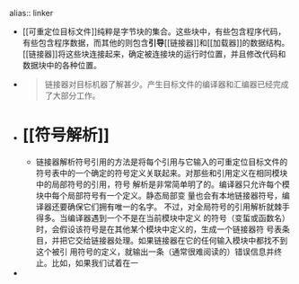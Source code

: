 alias:: linker

- [[可重定位目标文件]]纯粹是字节块的集合。这些块中，有些包含程序代码，有些包含程序数据，而其他的则包含**引导**[[链接器]]和[[加载器]]的数据结构。
  [[链接器]]将这些块连接起来，确定被连接块的运行时位置，并且修改代码和数据块中的各种位置。
- > 链接器对目标机器了解甚少。产生目标文件的编译器和汇编器已经完成了大部分工作。
- # [[符号解析]]
	- 链接器解析符号引用的方法是将每个引用与它输入的可重定位目标文件的符号表中的一个确定的符号定义关联起来。对那些和引用定义在相同模块中的局部符号的引用，符号
	  解析是非常简单明了的。编译器只允许每个模块中每个局部符号有一个定义。静态局部变
	  量也会有本地链接器符号，编译器还要确保它们拥有唯一的名字。
	  不过，对全局符号的引用解析就棘手得多。当编译器遇到一个不是在当前模块中定义
	  的符号（变蜇或函数名）时，会假设该符号是在其他某个模块中定义的，生成一个链接器符
	  号表条目，并把它交给链接器处理。如果链接器在它的任何输入模块中都找不到这个被引
	  用符号的定义，就输出一条（通常很难阅读的）错误信息并终止。比如，如果我们试着在一
-